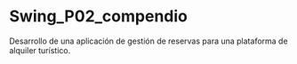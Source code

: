 # Swing_P02_compendio
Desarrollo de una aplicación de gestión de reservas para una plataforma de alquiler turístico.
